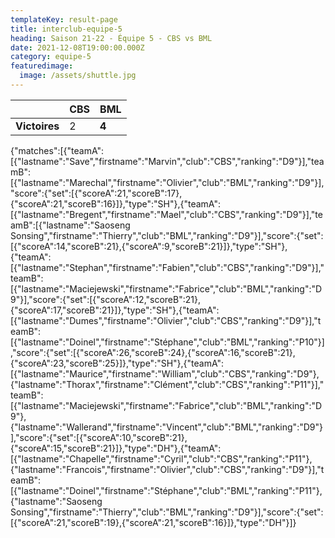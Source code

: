 ```yaml
---
templateKey: result-page
title: interclub-equipe-5
heading: Saison 21-22 - Équipe 5 - CBS vs BML
date: 2021-12-08T19:00:00.000Z
category: equipe-5
featuredimage:
  image: /assets/shuttle.jpg
---
```

|               | CBS   | BML |
| ------------- | ----- | --- |
| **Victoires** | 2 | **4**   |

<scoreboard>{"matches":[{"teamA":[{"lastname":"Save","firstname":"Marvin","club":"CBS","ranking":"D9"}],"teamB":[{"lastname":"Marechal","firstname":"Olivier","club":"BML","ranking":"D9"}],"score":{"set":[{"scoreA":21,"scoreB":17},{"scoreA":21,"scoreB":16}]},"type":"SH"},{"teamA":[{"lastname":"Bregent","firstname":"Mael","club":"CBS","ranking":"D9"}],"teamB":[{"lastname":"Saoseng Sonsing","firstname":"Thierry","club":"BML","ranking":"D9"}],"score":{"set":[{"scoreA":14,"scoreB":21},{"scoreA":9,"scoreB":21}]},"type":"SH"},{"teamA":[{"lastname":"Stephan","firstname":"Fabien","club":"CBS","ranking":"D9"}],"teamB":[{"lastname":"Maciejewski","firstname":"Fabrice","club":"BML","ranking":"D9"}],"score":{"set":[{"scoreA":12,"scoreB":21},{"scoreA":17,"scoreB":21}]},"type":"SH"},{"teamA":[{"lastname":"Dumes","firstname":"Olivier","club":"CBS","ranking":"D9"}],"teamB":[{"lastname":"Doinel","firstname":"Stéphane","club":"BML","ranking":"P10"}],"score":{"set":[{"scoreA":26,"scoreB":24},{"scoreA":16,"scoreB":21},{"scoreA":23,"scoreB":25}]},"type":"SH"},{"teamA":[{"lastname":"Maurice","firstname":"William","club":"CBS","ranking":"D9"},{"lastname":"Thorax","firstname":"Clément","club":"CBS","ranking":"P11"}],"teamB":[{"lastname":"Maciejewski","firstname":"Fabrice","club":"BML","ranking":"D9"},{"lastname":"Wallerand","firstname":"Vincent","club":"BML","ranking":"D9"}],"score":{"set":[{"scoreA":10,"scoreB":21},{"scoreA":15,"scoreB":21}]},"type":"DH"},{"teamA":[{"lastname":"Chapelle","firstname":"Cyril","club":"CBS","ranking":"P11"},{"lastname":"Francois","firstname":"Olivier","club":"CBS","ranking":"D9"}],"teamB":[{"lastname":"Doinel","firstname":"Stéphane","club":"BML","ranking":"P11"},{"lastname":"Saoseng Sonsing","firstname":"Thierry","club":"BML","ranking":"D9"}],"score":{"set":[{"scoreA":21,"scoreB":19},{"scoreA":21,"scoreB":16}]},"type":"DH"}]}</scoreboard>